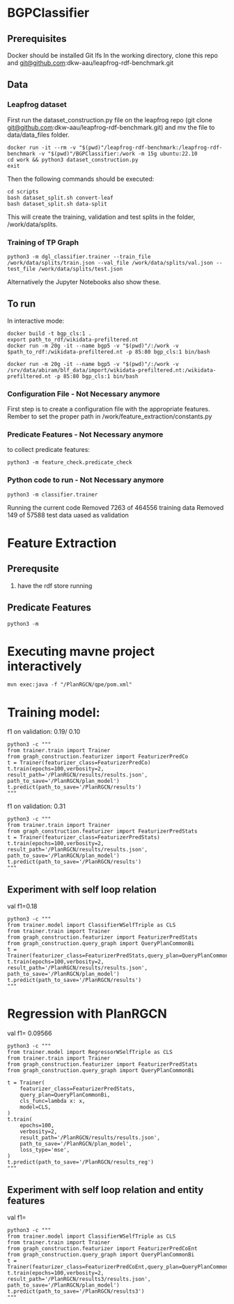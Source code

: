 # BGPClassifier

## Prerequisites
Docker should be installed
Git lfs
In the working directory, clone this repo and git@github.com:dkw-aau/leapfrog-rdf-benchmark.git
## Data

### Leapfrog dataset
First run the dataset_construction.py file on the leapfrog repo (git clone git@github.com:dkw-aau/leapfrog-rdf-benchmark.git) and mv the file to data/data_files folder.
```
docker run -it --rm -v "$(pwd)"/leapfrog-rdf-benchmark:/leapfrog-rdf-benchmark -v "$(pwd)"/BGPClassifier:/work -m 15g ubuntu:22.10
cd work && python3 dataset_construction.py 
exit

```
Then the following commands should be executed:
```
cd scripts
bash dataset_split.sh convert-leaf
bash dataset_split.sh data-split
```
This will create the training, validation and test splits in the folder, /work/data/splits.

### Training of TP Graph
```
python3 -m dgl_classifier.trainer --train_file /work/data/splits/train.json --val_file /work/data/splits/val.json --test_file /work/data/splits/test.json
```
Alternatively the Jupyter Notebooks also show these.

## To run
In interactive mode:
```
docker build -t bgp_cls:1 .
export path_to_rdf/wikidata-prefiltered.nt
docker run -m 20g -it --name bgp5 -v "$(pwd)"/:/work -v $path_to_rdf:/wikidata-prefiltered.nt -p 85:80 bgp_cls:1 bin/bash

docker run -m 20g -it --name bgp5 -v "$(pwd)"/:/work -v /srv/data/abiram/blf_data/import/wikidata-prefiltered.nt:/wikidata-prefiltered.nt -p 85:80 bgp_cls:1 bin/bash
```
### Configuration File - Not Necessary anymore
First step is to create a configuration file with the appropriate features.
Rember to set the proper path in /work/feature_extraction/constants.py

### Predicate Features - Not Necessary anymore

to collect predicate features:
```
python3 -m feature_check.predicate_check
```

### Python code to run - Not Necessary anymore

``` 
python3 -m classifier.trainer
```

Running the current code
Removed 7263 of 464556 training data
Removed 149 of 57588 test data uased as validation

# Feature Extraction
## Prerequsite
1. have the rdf store running
## Predicate Features
```
python3 -m 
```

# Executing mavne project interactively
```
mvn exec:java -f "/PlanRGCN/qpe/pom.xml"
```

# Training model:
f1 on validation: 0.19/ 0.10
```
python3 -c """
from trainer.train import Trainer
from graph_construction.featurizer import FeaturizerPredCo
t = Trainer(featurizer_class=FeaturizerPredCo)
t.train(epochs=100,verbosity=2,
result_path='/PlanRGCN/results/results.json',
path_to_save='/PlanRGCN/plan_model')
t.predict(path_to_save='/PlanRGCN/results')
"""
```
f1 on validation:  0.31
```
python3 -c """
from trainer.train import Trainer
from graph_construction.featurizer import FeaturizerPredStats
t = Trainer(featurizer_class=FeaturizerPredStats)
t.train(epochs=100,verbosity=2,
result_path='/PlanRGCN/results/results.json',
path_to_save='/PlanRGCN/plan_model')
t.predict(path_to_save='/PlanRGCN/results')
"""
```

## Experiment with self loop relation
val f1=0.18
```
python3 -c """
from trainer.model import ClassifierWSelfTriple as CLS
from trainer.train import Trainer
from graph_construction.featurizer import FeaturizerPredStats
from graph_construction.query_graph import QueryPlanCommonBi
t = Trainer(featurizer_class=FeaturizerPredStats,query_plan=QueryPlanCommonBi)
t.train(epochs=100,verbosity=2,
result_path='/PlanRGCN/results/results.json',
path_to_save='/PlanRGCN/plan_model')
t.predict(path_to_save='/PlanRGCN/results')
"""
```

# Regression with PlanRGCN
val f1= 0.09566
```
python3 -c """
from trainer.model import RegressorWSelfTriple as CLS
from trainer.train import Trainer
from graph_construction.featurizer import FeaturizerPredStats
from graph_construction.query_graph import QueryPlanCommonBi

t = Trainer(
    featurizer_class=FeaturizerPredStats,
    query_plan=QueryPlanCommonBi,
    cls_func=lambda x: x,
    model=CLS,
)
t.train(
    epochs=100,
    verbosity=2,
    result_path='/PlanRGCN/results/results.json',
    path_to_save='/PlanRGCN/plan_model',
    loss_type='mse',
)
t.predict(path_to_save='/PlanRGCN/results_reg')
"""
```

## Experiment with self loop relation and entity features
val f1=
```
python3 -c """
from trainer.model import ClassifierWSelfTriple as CLS
from trainer.train import Trainer
from graph_construction.featurizer import FeaturizerPredCoEnt
from graph_construction.query_graph import QueryPlanCommonBi
t = Trainer(featurizer_class=FeaturizerPredCoEnt,query_plan=QueryPlanCommonBi)
t.train(epochs=100,verbosity=2,
result_path='/PlanRGCN/results3/results.json',
path_to_save='/PlanRGCN/plan_model')
t.predict(path_to_save='/PlanRGCN/results3')
"""
```